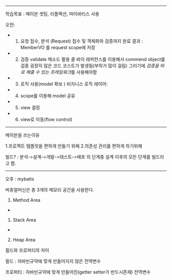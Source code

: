 <hr>

학습목표 :  메이븐 셋팅, 리플랙션, 마이바티스 사용


오전:

 *	1. 요청 접수, 분석 (Request)
	 접수 및 객체화와 검증까지 완료
	 결과 : MemberVO
	 를 request scope에 저장
	 
 *	2. 검증
	 validate 메소드 활용
	콜 바이 레퍼런스를 이용해서 commend object를 검증
	굉장히 많은 코드 코스트가 발생됨(부하가 많이 걸림)
	그러기에 *검증을 따로 해줄 수 있는 프레임워크*를 사용해야함
	
 *	3. 로직 사용(model 확보 )
	 비지니스 로직 레이어: 
	 
 *	4. scope를 이용해 model 공유
 *	5. view 결정
 *	6. view로 이동(flow control)

<hr>


메이븐을 쓰는이유

1.프로젝트 탬플릿을 편하게 만들기 위해
2.의존성 관리를 편하게 하기위해

빌드?
:  분석->설계->개발->태스트->배포 의 단계중 설계 이후의 모든 단계를 빌드라고 함.











<hr>


오후 :  mybatis



버츄얼머신은 총 3개의 메모리 공간을 사용한다.

1. Method Area
- 
1. Stack Area
- 
2. Heap Area


필드와 프로퍼티의 차이

필드 : 자바빈규약에 맞게 만들어지지 않은 전역변수

프로퍼티 : 자바빈규약에 맞게 만들어진(getter setter가 반드시존재)
전역변수